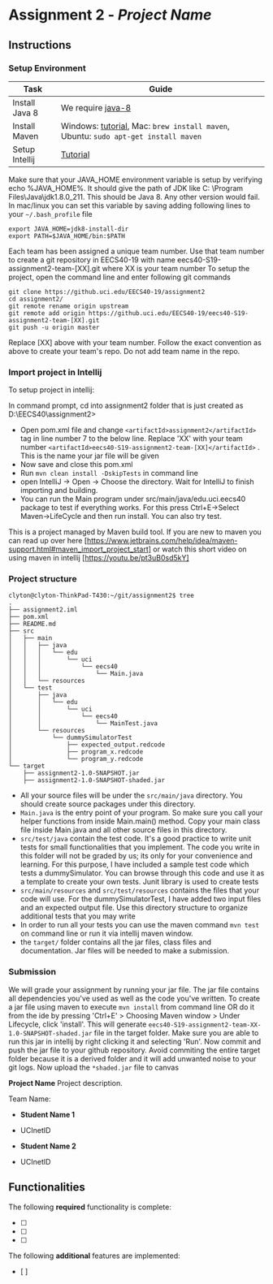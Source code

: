 # Assignment 2 - *Project Name*

## Instructions
### Setup Environment
| Task        | Guide |
| ----------- | ----------- |
|  Install Java 8     | We require [java-8](https://www.oracle.com/technetwork/java/javase/downloads/jdk8-downloads-2133151.html)  |
| Install Maven   | Windows: [tutorial](https://www.google.com/search?q=install+maven+on+windows&oq=install+maven+on+windows&aqs=chrome..69i57j0l5.3082j0j4&sourceid=chrome&ie=UTF-8), Mac: `brew install maven`, Ubuntu: `sudo apt-get install maven`        |
| Setup Intellij | [Tutorial](https://www.jetbrains.com/help/idea/installation-guide.html?section=Windows) |

Make sure that your JAVA_HOME environment variable is setup by verifying echo %JAVA_HOME%. It should give the path of JDK like C: \Program Files\Java\jdk1.8.0_211. This should be Java 8. Any other version would fail. In mac/linux you can set this variable by saving adding following lines to your `~/.bash_profile` file
```
export JAVA_HOME=jdk8-install-dir
export PATH=$JAVA_HOME/bin:$PATH

```

Each team has been assigned a unique team number. Use that team number to create a git repository in EECS40-19 with name eecs40-S19-assignment2-team-[XX].git where XX is your team number
To setup the project, open the command line and enter following git commands 

```
git clone https://github.uci.edu/EECS40-19/assignment2
cd assignment2/
git remote rename origin upstream
git remote add origin https://github.uci.edu/EECS40-19/eecs40-S19-assignment2-team-[XX].git
git push -u origin master
```
Replace [XX] above with your team number. Follow the exact convention as above to create your team's repo. Do not add team name in the repo. 

### Import project in Intellij
To setup project in intellij:

In command prompt, cd into assignment2 folder that is just created as D:\EECS40\assignment2>
  * Open pom.xml file and change `<artifactId>assignment2</artifactId>` tag in line number 7 to the below line. Replace 'XX' with your team number `<artifactId>eecs40-S19-assignment2-team-[XX]</artifactId>` . This is the name your jar file will be given
  * Now save and close this pom.xml
  * Run `mvn clean install -DskipTests` in command line
  * open IntelliJ -> Open -> Choose the directory. Wait for IntelliJ to finish importing and building.
  * You can run the Main program under src/main/java/edu.uci.eecs40 package to test if everything works. For this press Ctrl+E->Select Maven->LifeCycle and then run install. You can also try test.

This is a project managed by Maven build tool. If you are new to maven you can read up over here [https://www.jetbrains.com/help/idea/maven-support.html#maven_import_project_start] or watch this short video on using maven in intellij [https://youtu.be/pt3uB0sd5kY] 

### Project structure
```
clyton@clyton-ThinkPad-T430:~/git/assignment2$ tree
.
├── assignment2.iml
├── pom.xml
├── README.md
├── src
│   ├── main
│   │   ├── java
│   │   │   └── edu
│   │   │       └── uci
│   │   │           └── eecs40
│   │   │               └── Main.java
│   │   └── resources
│   └── test
│       ├── java
│       │   └── edu
│       │       └── uci
│       │           └── eecs40
│       │               └── MainTest.java
│       └── resources
│           └── dummySimulatorTest
│               ├── expected_output.redcode
│               ├── program_x.redcode
│               └── program_y.redcode
└── target
    ├── assignment2-1.0-SNAPSHOT.jar
    ├── assignment2-1.0-SNAPSHOT-shaded.jar
```
* All your source files will be under the `src/main/java` directory. You should create source packages under this directory. 
* `Main.java` is the entry point of your program. So make sure you call your helper functions from inside Main.main() method. Copy your main class file inside Main.java and all other source files in this directory.  
* `src/test/java` contain the test code. It's a good practice to write unit tests for small functionalities that you implement. The code you write in this folder will not be graded by us; its only for your convenience and learning. For this purpose, I have included a sample test code which tests a dummySimulator. You can browse through this code and use it as a template to create your own tests. Junit library is used to create tests
* `src/main/resources` and `src/test/resources` contains the files that your code will use. For the dummySimulatorTest, I have added two input files and an expected output file. Use this directory structure to organize additional tests that you may write
* In order to run all your tests you can use the maven command `mvn test` on command line or run it via intellij maven window.
* the `target/` folder contains all the jar files, class files and documentation. Jar files will be needed to make a submission.

### Submission
We will grade your assignment by running your jar file. The jar file contains all dependencies you've used as well as the code you've written. To create a jar file using maven to execute `mvn install` from command line OR do it from the ide by pressing 'Ctrl+E' > Choosing Maven window > Under Lifecycle, click 'install'. This will generate `eecs40-S19-assignment2-team-XX-1.0-SNAPSHOT-shaded.jar` file in the target folder. Make sure you are able to run this jar in intellij by right clicking it and selecting 'Run'. Now commit and push the jar file to your github repository. Avoid commiting the entire target folder because it is a derived folder and it will add unwanted noise to your git logs. Now upload the `*shaded.jar` file to canvas

**Project Name** Project description.

Team Name:
* **Student Name 1**
- UCInetID
* **Student Name 2**
- UCInetID

## Functionalities
[//]: # (Write [x] to mark off what was accomplished.<br/>)
The following **required** functionality is complete:

* [ ] 
* [ ] 
* [ ] 

[//]: # (* [ ] Got any features?)
The following **additional** features are implemented:<br/>
* [ ] 
